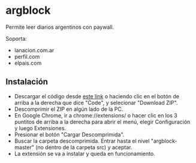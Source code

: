 # argblock

Permite leer diarios argentinos con paywall.

Soporta:
- lanacion.com.ar
- perfil.com
- elpais.com

## Instalación

- Descargar el código desde [este link](https://github.com/martinebel/argblock/archive/refs/heads/master.zip) o haciendo clic en el botón de arriba a la derecha que dice "Code",
y selecionar "Download ZIP".
- Descomprimir el ZIP en algún lado de la PC.
- En Google Chrome, ir a chrome://extensions/ o hacer clic en los 3 puntitos de arriba a la derecha para abrir el menú, elegir Configuración y luego Extensiones.
- Presionar el botón "Cargar Descomprimida".
- Buscar la carpeta descomprimida. Entrar hasta el nivel "argblock-master" (no dentro de la carpeta src) y aceptar.
- La extensión se va a instalar y queda en funcionamiento.
